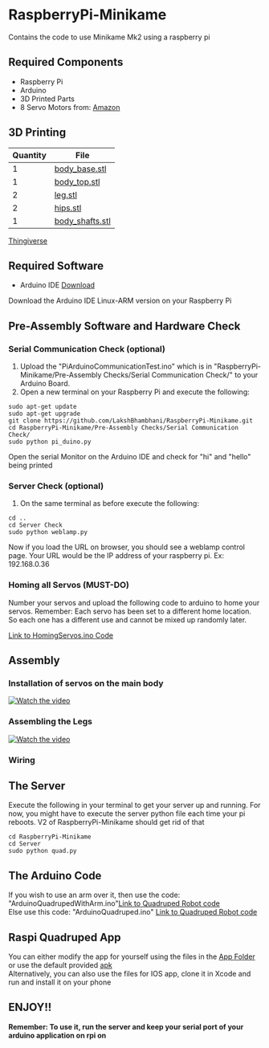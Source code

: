 # RaspberryPi-Minikame
Contains the code to use Minikame Mk2 using a raspberry pi

## Required Components

* Raspberry Pi
* Arduino
* 3D Printed Parts
* 8 Servo Motors from: [Amazon](https://www.amazon.com/Micro-Helicopter-Airplane-Remote-Control/dp/B072V529YD/ref=sr_1_1?keywords=servo+mototrs&qid=1551854557&s=gateway&sr=8-1-spell)

## 3D Printing

| Quantity      | File           
| ------------- | ----------------- 
| 1             | [body_base.stl](https://www.thingiverse.com/download:6182950)    
| 1             | [body_top.stl](https://www.thingiverse.com/download:6182951)        
| 2             | [leg.stl](https://www.thingiverse.com/download:6182953)      
| 2             | [hips.stl](https://www.thingiverse.com/download:6182954)      
| 1             | [body_shafts.stl](https://www.thingiverse.com/download:6182952)     

[Thingiverse](https://www.thingiverse.com/thing:3480616)

## Required Software

* Arduino IDE [Download](https://www.arduino.cc/en/Main/Software) 

Download the Arduino IDE Linux-ARM version on your Raspberry Pi

## Pre-Assembly Software and Hardware Check

### Serial Communication Check (optional)
1) Upload the "PiArduinoCommunicationTest.ino" which is in "RaspberryPi-Minikame/Pre-Assembly Checks/Serial Communication Check/" to your Arduino Board.
2) Open a new terminal on your Raspberry Pi and execute the following:

```
sudo apt-get update 
sudo apt-get upgrade
git clone https://github.com/LakshBhambhani/RaspberryPi-Minikame.git
cd RaspberryPi-Minikame/Pre-Assembly Checks/Serial Communication Check/
sudo python pi_duino.py
```
Open the serial Monitor on the Arduino IDE and check for "hi" and "hello" being printed

### Server Check (optional)

1) On the same terminal as before execute the following:

```
cd ..
cd Server Check
sudo python weblamp.py
```

Now if you load the URL on browser, you should see a weblamp control page. Your URL would be the IP address of your raspberry pi. Ex: 192.168.0.36

### Homing all Servos (MUST-DO)

Number your servos and upload the following code to arduino to home your servos. Remember: Each servo has been set to a different home location. So each one has a different use and cannot be mixed up randomly later.

[Link to HomingServos.ino Code](https://github.com/LakshBhambhani/RaspberryPi-Minikame/blob/master/Pre-Assembly%20Checks/Homing%20Servos/HomeAllServos/HomeAllServos.ino)

## Assembly

### Installation of servos on the main body

[![Watch the video](https://img.youtube.com/vi/v9tS9FaurnM/maxresdefault.jpg)](https://www.youtube.com/watch?v=v9tS9FaurnM)

### Assembling the Legs

[![Watch the video](https://img.youtube.com/vi/2WhtllfKDsU/maxresdefault.jpg)](https://www.youtube.com/watch?v=2WhtllfKDsU)

### Wiring

## The Server

Execute the following in your terminal to get your server up and running. For now, you might have to execute the server python file each time your pi reboots. V2 of RaspberryPi-Minikame should get rid of that

```
cd RaspberryPi-Minikame
cd Server
sudo python quad.py
```

## The Arduino Code

If you wish to use an arm over it, then use the code: "ArduinoQuadrupedWithArm.ino"[Link to Quadruped Robot code](https://github.com/LakshBhambhani/RaspberryPi-Minikame/blob/master/ArduinoQuadruped/ArduinoQuadrupedWithArm.ino)
<br>Else use this code: "ArduinoQuadruped.ino" [Link to Quadruped Robot code](https://github.com/LakshBhambhani/RaspberryPi-Minikame/blob/master/ArduinoQuadruped/ArduinoQuadruped.ino)

## Raspi Quadruped App

You can either modify the app for yourself using the files in the [App Folder](https://github.com/LakshBhambhani/RaspberryPi-Minikame/tree/master/App/Android/RaspiQuadruped) or use the default provided [apk](https://github.com/LakshBhambhani/RaspberryPi-Minikame/blob/master/App/Android/RaspiQuadruped.apk)<br>
Alternatively, you can also use the files for IOS app, clone it in Xcode and run and install it on your phone

## ENJOY!! 
 <b> Remember: To use it, run the server and keep your serial port of your arduino application on rpi on
